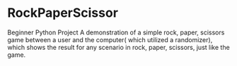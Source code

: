 # RockPaperScissor
Beginner Python Project
A demonstration of a simple rock, paper, scissors game between a user and the computer( which utilized a randomizer), which shows the result for any scenario in rock, paper, scissors, just like the game.
